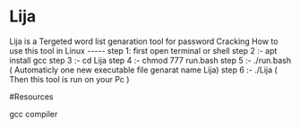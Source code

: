 # Lija
Lija is a Tergeted word list genaration tool for password Cracking
How to use this tool in Linux  -----
step 1:  first open terminal or shell
step 2  :- apt install gcc
step 3 :- cd Lija
step 4 :- chmod 777 run.bash
step 5 :- ./run.bash    ( Automaticly one new executable file genarat name Lija)
step 6 :- ./Lija        ( Then this tool is run on your Pc )

#Resources

gcc compiler
